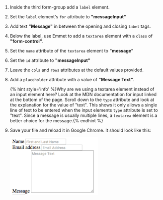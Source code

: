 1.  Inside the third form-group add a `label` element.

1. Set the `label` element's `for` attribute to **"messageInput"** 
    
2. Add text **"Message"** in between the opening and closing `label` tags.
    
3. Below the label, use Emmet to add a `textarea` element with a `class` of **"form-control"**.
    
4. Set the `name` attribute of the `textarea` element to **"message"**
    
5. Set the `id` attribute to **"messageInput"** 

6. Leave the `cols` and `rows` attributes at the default values provided.
    
7. Add a `placeholder` attribute with a value of **"Message Text"**.
    
    {% hint style='info' %}Why are we using a textarea element instead of an input element here? Look at the MDN documentation for input linked at the bottom of the page. Scroll down to the `type` attribute and look at the explanation for the value of "text".  This shows it only allows a single line of text to be entered when the input elements `type` attribute is set to "text".  Since a message is usually multiple lines, a `textarea` element is a better choice for the message.{% endhint %}
    
10. Save your file and reload it in Google Chrome. It should look like this: 
    
    ![](images/thirdForm.png)